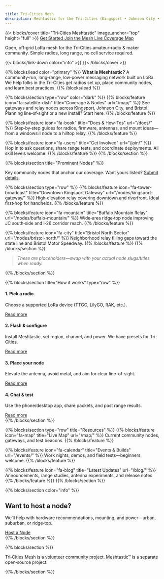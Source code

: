 ```yaml
---

title: Tri-Cities Mesh
description: Meshtastic for the Tri‑Cities (Kingsport • Johnson City • Bristol)
---
```


{{< blocks/cover title="Tri‑Cities Meshtastic" image_anchor="top" height="full" >}} <a class="btn btn-lg btn-primary me-3 mb-4" href="/docs/get-started/">
Get Started <i class="fas fa-arrow-alt-circle-right ms-2"></i> </a> <a class="btn btn-lg btn-secondary me-3 mb-4" href="/join/">
Join the Mesh <i class="fas fa-satellite-dish ms-2"></i> </a> <a class="btn btn-lg btn-info me-3 mb-4" href="/map/">
Live Coverage Map <i class="fas fa-map ms-2"></i> </a>

<p class="lead mt-5">Open, off‑grid LoRa mesh for the Tri‑Cities amateur‑radio & maker community. Simple radios, long range, no cell service required.</p>
{{< blocks/link-down color="info" >}}
{{< /blocks/cover >}}

{{% blocks/lead color="primary" %}}
**What is Meshtastic?** A community‑run, long‑range, low‑power messaging network built on LoRa. We help folks in the Tri‑Cities get radios set up, place community nodes, and learn best practices.
{{% /blocks/lead %}}

{{% blocks/section type="row" color="dark" %}}
{{% blocks/feature icon="fa-satellite-dish" title="Coverage & Nodes" url="/map/" %}}
See gateways and relay nodes across Kingsport, Johnson City, and Bristol. Planning line‑of‑sight or a new install? Start here.
{{% /blocks/feature %}}

{{% blocks/feature icon="fa-book" title="Docs & How‑Tos" url="/docs/" %}}
Step‑by‑step guides for radios, firmware, antennas, and mount ideas—from a windowsill node to a hilltop relay.
{{% /blocks/feature %}}

{{% blocks/feature icon="fa-users" title="Get Involved" url="/join/" %}}
Hop in to ask questions, share range tests, and coordinate deployments. All skill levels welcome.
{{% /blocks/feature %}}
{{% /blocks/section %}}

{{% blocks/section title="Prominent Nodes" %}}

<p class="text-center mb-4">Key community nodes that anchor our coverage. Want yours listed? <a href="/nodes/submit/">Submit details</a>.</p>

{{% blocks/section type="row" %}}
{{% blocks/feature icon="fa-tower-broadcast" title="Downtown Kingsport Gateway" url="/nodes/kingsport-gateway/" %}}
High‑elevation relay covering downtown and riverfront. Ideal first‑hop for handhelds.
{{% /blocks/feature %}}

{{% blocks/feature icon="fa-mountain" title="Buffalo Mountain Relay" url="/nodes/buffalo-mountain/" %}}
Wide‑area ridge‑top node improving JC south‑side and I‑26 corridor reach.
{{% /blocks/feature %}}

{{% blocks/feature icon="fa-city" title="Bristol North Sector" url="/nodes/bristol-north/" %}}
Neighborhood relay filling gaps toward the state line and Bristol Motor Speedway.
{{% /blocks/feature %}}
{{% /blocks/section %}}

> *These are placeholders—swap with your actual node slugs/titles when ready.*

{{% /blocks/section %}}

{{% blocks/section title="How it works" type="row" %}}
<div class="row text-center">
  <div class="col-md-3">
    <i class="fas fa-plug fa-2x mb-2"></i>
    <h4>1. Pick a radio</h4>
    <p>Choose a supported LoRa device (TTGO, LilyGO, RAK, etc.).</p>
    <a href="/docs/hardware/">Read more</a>
  </div>
  <div class="col-md-3">
    <i class="fas fa-wifi fa-2x mb-2"></i>
    <h4>2. Flash &amp; configure</h4>
    <p>Install Meshtastic, set region, channel, and power. We have presets for Tri-Cities.</p>
    <a href="/docs/firmware/">Read more</a>
  </div>
  <div class="col-md-3">
    <i class="fas fa-signal fa-2x mb-2"></i>
    <h4>3. Place your node</h4>
    <p>Elevate the antenna, avoid metal, and aim for clear line-of-sight.</p>
    <a href="/docs/antennas/">Read more</a>
  </div>
  <div class="col-md-3">
    <i class="fas fa-comment-dots fa-2x mb-2"></i>
    <h4>4. Chat &amp; test</h4>
    <p>Use the phone/desktop app, share packets, and post range results.</p>
    <a href="/docs/apps/">Read more</a>
  </div>
</div>
{{% /blocks/section %}}


{{% blocks/section type="row" title="Resources" %}}
{{% blocks/feature icon="fa-map" title="Live Map" url="/map/" %}}
Current community nodes, gateways, and test beacons.
{{% /blocks/feature %}}

{{% blocks/feature icon="fa-calendar" title="Events & Builds" url="/events/" %}}
Work nights, demos, and field tests—beginners welcome.
{{% /blocks/feature %}}

{{% blocks/feature icon="fa-blog" title="Latest Updates" url="/blog/" %}}
Announcements, range studies, antenna experiments, and release notes.
{{% /blocks/feature %}}
{{% /blocks/section %}}

{{% blocks/section color="info" %}}

<div class="text-center">
  <h2 class="h2">Want to host a node?</h2>
  <p class="mb-3">We’ll help with hardware recommendations, mounting, and power—urban, suburban, or ridge‑top.</p>
  <a class="btn btn-lg btn-primary" href="/nodes/host/">Host a Node <i class="fas fa-hand-holding-heart ms-2"></i></a>
</div>
{{% /blocks/section %}}

{{% blocks/section %}}

<div class="text-center">
  <p class="small opacity-75">Tri‑Cities Mesh is a volunteer community project. Meshtastic™ is a separate open‑source project.</p>
</div>
{{% /blocks/section %}}
